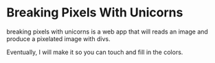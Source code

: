 # Breaking Pixels With Unicorns

breaking pixels with unicorns is a web app that will reads an image and produce a pixelated image with divs.

Eventually, I will make it so you can touch and fill in the colors.
